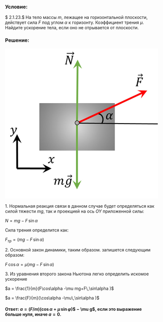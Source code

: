 ###  Условие: 

$ 2.1.23.$ На тело массы $m$, лежащее на горизонтальной плоскости, действует сила $F$ под углом $\alpha$ к горизонту. Коэффициент трения $\mu$. Найдите ускорение тела, если оно не отрывается от плоскости. 

###  Решение: 

![ Силы действующие на тело |691x676, 42%](../../img/2.1.23/sol.jpg)

1\. Нормальная реакция связи в данном случае будет определяться как силой тяжести $mg$, так и проекцией на ось $OY$ приложенной силы: 

$N=mg-F \, \sin\alpha$ 

Сила трения определится как: 

$F_{тр} = (mg-F \,\sin\alpha )$ 

2\. Основной закон динамики, таким образом. запишется следующим образом: 

$F \, \cos\alpha = \mu (mg-F \,\sin\alpha )$ 

3\. Из уравнения второго закона Ньютона легко определить искомое ускорение 

$a = \frac{1}{m}(F\cos\alpha -\mu mg+F\,\sin\alpha )$ 

$a = \frac{F}{m}(\cos\alpha -\mu\,\sin\alpha )$ 

####  Ответ: $a = (F/m)(\cos\alpha + \mu\,\sin\varphi)$$ − \mu g$, если это выражение больше нуля, иначе $a = 0$. 

  

